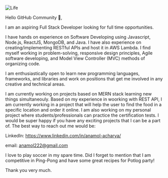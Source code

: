 ![Life](https://user-images.githubusercontent.com/32384473/121115871-47205a80-c7db-11eb-9055-6128fe3da309.png)

Hello GitHub Community 👋,

I am an aspiring Full Stack Developer looking for full time opportunities.

I have hands on experience on Software Developing using  Javascript, Node.js, ReactJS, MongoDB, and Java. I have also experience on creating/implementing RESTful APIs and host it in AWS Lambda. I find myself working in problem-solving, responsive design principles, Agile software developing, and Model View Controller (MVC) methods of organizing code.

I am enthusiastically open to learn new programming languages, frameworks, and libraries and work on positions that get me involved in any creative and technical areas.

I am currently working on projects based on MERN stack learning new things simultaneouly. Based on my experience in woorking with REST API, I am currently working in a project that will help the user to find the food in a specific location and order it online. I am also working on my personal project where students/professionals can practice the certification tests. I would be super happy if you have any exciting projects that I can be a part of. 
The best way to reach out me would be:

LinkedIn: https://www.linkedin.com/in/anamol-acharya/

email:    anamol222@gmail.com

I love to play soccer in my spare time. Did I forget to mention that I am competitive in Ping-Pong and have some great recipes for Potlog party!

Thank you very much.


<!--
**anamolacharya/anamolacharya** is a ✨ _special_ ✨ repository because its `README.md` (this file) appears on your GitHub profile.

Here are some ideas to get you started:

- 🔭 I’m currently working on ...
- 🌱 I’m currently learning ...
- 👯 I’m looking to collaborate on ...
- 🤔 I’m looking for help with ...
- 💬 Ask me about ...
- 📫 How to reach me: ...
- 😄 Pronouns: ...
- ⚡ Fun fact: ...
-->
